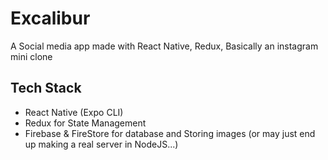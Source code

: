 # Excalibur

A Social media app made with React Native, Redux, Basically an instagram mini clone

## Tech Stack

- React Native (Expo CLI)
- Redux for State Management
- Firebase & FireStore for database and Storing images (or may just end up making a real server in NodeJS...)
